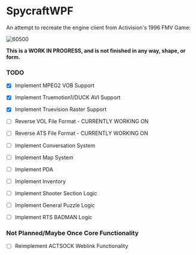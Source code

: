 # SpycraftWPF

An attempt to recreate the engine client from Activision's 1996 FMV Game:

![60500](https://github.com/user-attachments/assets/b04beabb-1985-45c0-af74-499a82156f75)


**This is a WORK IN PROGRESS, and is not finished in any way, shape, or form.**

### TODO

- [x] Implement MPEG2 VOB Support
- [x] Implement Truemotion1/DUCK AVI Support
- [x] Implement Truevision Raster Support
- [ ] Reverse VOL File Format - CURRENTLY WORKING ON
- [ ] Reverse ATS File Format - CURRENTLY WORKING ON
- [ ] Implement Conversation System
- [ ] Implement Map System
- [ ] Implement PDA
- [ ] Implement Inventory
- [ ] Implement Shooter Section Logic
- [ ] Implement General Puzzle Logic
- [ ] Implement RTS BADMAN Logic


### Not Planned/Maybe Once Core Functionality
- [ ] Reimplement ACTSOCK Weblink Functionality
